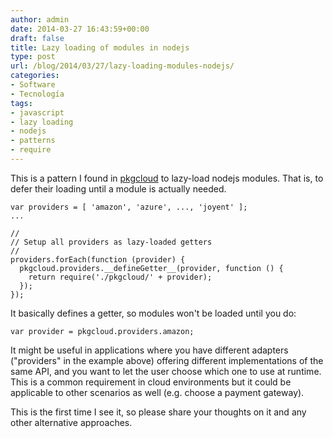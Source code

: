 ```yaml
---
author: admin
date: 2014-03-27 16:43:59+00:00
draft: false
title: Lazy loading of modules in nodejs
type: post
url: /blog/2014/03/27/lazy-loading-modules-nodejs/
categories:
- Software
- Tecnología
tags:
- javascript
- lazy loading
- nodejs
- patterns
- require
---
```


This is a pattern I found in [pkgcloud](https://github.com/pkgcloud/pkgcloud/blob/master/lib/pkgcloud.js#L93) to lazy-load nodejs modules. That is, to defer their loading until a module is actually needed.


    
    var providers = [ 'amazon', 'azure', ..., 'joyent' ];
    ...
    
    //
    // Setup all providers as lazy-loaded getters
    //
    providers.forEach(function (provider) {
      pkgcloud.providers.__defineGetter__(provider, function () {
        return require('./pkgcloud/' + provider);
      });
    });



It basically defines a getter, so modules won't be loaded until you do:


    
    var provider = pkgcloud.providers.amazon;



It might be useful in applications where you have different adapters ("providers" in the example above) offering different implementations of the same API, and you want to let the user choose which one to use at runtime. This is a common requirement in cloud environments but it could be applicable to other scenarios as well (e.g. choose a payment gateway).

This is the first time I see it, so please share your thoughts on it and any other alternative approaches.
